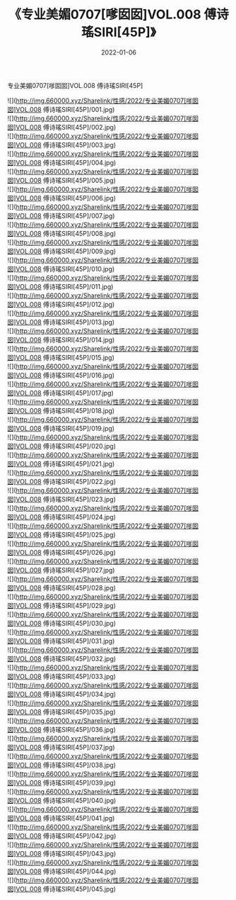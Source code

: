 ﻿---
layout: post
title:  《专业美媚0707[嗲囡囡]VOL.008 傅诗瑤SIRI[45P]》
date:   2022-01-06
img: http://img.660000.xyz/Sharelink/性感/2022/专业美媚0707[嗲囡囡]VOL.008 傅诗瑤SIRI[45P]/000.jpg
categories: [美女, 清纯, 唯美]
---

专业美媚0707[嗲囡囡]VOL.008 傅诗瑤SIRI[45P]

  ![](http://img.660000.xyz/Sharelink/性感/2022/专业美媚0707[嗲囡囡]VOL.008 傅诗瑤SIRI[45P]/001.jpg) <br> ![](http://img.660000.xyz/Sharelink/性感/2022/专业美媚0707[嗲囡囡]VOL.008 傅诗瑤SIRI[45P]/002.jpg) <br> ![](http://img.660000.xyz/Sharelink/性感/2022/专业美媚0707[嗲囡囡]VOL.008 傅诗瑤SIRI[45P]/003.jpg) <br> ![](http://img.660000.xyz/Sharelink/性感/2022/专业美媚0707[嗲囡囡]VOL.008 傅诗瑤SIRI[45P]/004.jpg) <br> ![](http://img.660000.xyz/Sharelink/性感/2022/专业美媚0707[嗲囡囡]VOL.008 傅诗瑤SIRI[45P]/005.jpg) <br> ![](http://img.660000.xyz/Sharelink/性感/2022/专业美媚0707[嗲囡囡]VOL.008 傅诗瑤SIRI[45P]/006.jpg) <br> ![](http://img.660000.xyz/Sharelink/性感/2022/专业美媚0707[嗲囡囡]VOL.008 傅诗瑤SIRI[45P]/007.jpg) <br> ![](http://img.660000.xyz/Sharelink/性感/2022/专业美媚0707[嗲囡囡]VOL.008 傅诗瑤SIRI[45P]/008.jpg) <br> ![](http://img.660000.xyz/Sharelink/性感/2022/专业美媚0707[嗲囡囡]VOL.008 傅诗瑤SIRI[45P]/009.jpg) <br> ![](http://img.660000.xyz/Sharelink/性感/2022/专业美媚0707[嗲囡囡]VOL.008 傅诗瑤SIRI[45P]/010.jpg) <br> ![](http://img.660000.xyz/Sharelink/性感/2022/专业美媚0707[嗲囡囡]VOL.008 傅诗瑤SIRI[45P]/011.jpg) <br> ![](http://img.660000.xyz/Sharelink/性感/2022/专业美媚0707[嗲囡囡]VOL.008 傅诗瑤SIRI[45P]/012.jpg) <br> ![](http://img.660000.xyz/Sharelink/性感/2022/专业美媚0707[嗲囡囡]VOL.008 傅诗瑤SIRI[45P]/013.jpg) <br> ![](http://img.660000.xyz/Sharelink/性感/2022/专业美媚0707[嗲囡囡]VOL.008 傅诗瑤SIRI[45P]/014.jpg) <br> ![](http://img.660000.xyz/Sharelink/性感/2022/专业美媚0707[嗲囡囡]VOL.008 傅诗瑤SIRI[45P]/015.jpg) <br> ![](http://img.660000.xyz/Sharelink/性感/2022/专业美媚0707[嗲囡囡]VOL.008 傅诗瑤SIRI[45P]/016.jpg) <br> ![](http://img.660000.xyz/Sharelink/性感/2022/专业美媚0707[嗲囡囡]VOL.008 傅诗瑤SIRI[45P]/017.jpg) <br> ![](http://img.660000.xyz/Sharelink/性感/2022/专业美媚0707[嗲囡囡]VOL.008 傅诗瑤SIRI[45P]/018.jpg) <br> ![](http://img.660000.xyz/Sharelink/性感/2022/专业美媚0707[嗲囡囡]VOL.008 傅诗瑤SIRI[45P]/019.jpg) <br> ![](http://img.660000.xyz/Sharelink/性感/2022/专业美媚0707[嗲囡囡]VOL.008 傅诗瑤SIRI[45P]/020.jpg) <br> ![](http://img.660000.xyz/Sharelink/性感/2022/专业美媚0707[嗲囡囡]VOL.008 傅诗瑤SIRI[45P]/021.jpg) <br> ![](http://img.660000.xyz/Sharelink/性感/2022/专业美媚0707[嗲囡囡]VOL.008 傅诗瑤SIRI[45P]/022.jpg) <br> ![](http://img.660000.xyz/Sharelink/性感/2022/专业美媚0707[嗲囡囡]VOL.008 傅诗瑤SIRI[45P]/023.jpg) <br> ![](http://img.660000.xyz/Sharelink/性感/2022/专业美媚0707[嗲囡囡]VOL.008 傅诗瑤SIRI[45P]/024.jpg) <br> ![](http://img.660000.xyz/Sharelink/性感/2022/专业美媚0707[嗲囡囡]VOL.008 傅诗瑤SIRI[45P]/025.jpg) <br> ![](http://img.660000.xyz/Sharelink/性感/2022/专业美媚0707[嗲囡囡]VOL.008 傅诗瑤SIRI[45P]/026.jpg) <br> ![](http://img.660000.xyz/Sharelink/性感/2022/专业美媚0707[嗲囡囡]VOL.008 傅诗瑤SIRI[45P]/027.jpg) <br> ![](http://img.660000.xyz/Sharelink/性感/2022/专业美媚0707[嗲囡囡]VOL.008 傅诗瑤SIRI[45P]/028.jpg) <br> ![](http://img.660000.xyz/Sharelink/性感/2022/专业美媚0707[嗲囡囡]VOL.008 傅诗瑤SIRI[45P]/029.jpg) <br> ![](http://img.660000.xyz/Sharelink/性感/2022/专业美媚0707[嗲囡囡]VOL.008 傅诗瑤SIRI[45P]/030.jpg) <br> ![](http://img.660000.xyz/Sharelink/性感/2022/专业美媚0707[嗲囡囡]VOL.008 傅诗瑤SIRI[45P]/031.jpg) <br> ![](http://img.660000.xyz/Sharelink/性感/2022/专业美媚0707[嗲囡囡]VOL.008 傅诗瑤SIRI[45P]/032.jpg) <br> ![](http://img.660000.xyz/Sharelink/性感/2022/专业美媚0707[嗲囡囡]VOL.008 傅诗瑤SIRI[45P]/033.jpg) <br> ![](http://img.660000.xyz/Sharelink/性感/2022/专业美媚0707[嗲囡囡]VOL.008 傅诗瑤SIRI[45P]/034.jpg) <br> ![](http://img.660000.xyz/Sharelink/性感/2022/专业美媚0707[嗲囡囡]VOL.008 傅诗瑤SIRI[45P]/035.jpg) <br> ![](http://img.660000.xyz/Sharelink/性感/2022/专业美媚0707[嗲囡囡]VOL.008 傅诗瑤SIRI[45P]/036.jpg) <br> ![](http://img.660000.xyz/Sharelink/性感/2022/专业美媚0707[嗲囡囡]VOL.008 傅诗瑤SIRI[45P]/037.jpg) <br> ![](http://img.660000.xyz/Sharelink/性感/2022/专业美媚0707[嗲囡囡]VOL.008 傅诗瑤SIRI[45P]/038.jpg) <br> ![](http://img.660000.xyz/Sharelink/性感/2022/专业美媚0707[嗲囡囡]VOL.008 傅诗瑤SIRI[45P]/039.jpg) <br> ![](http://img.660000.xyz/Sharelink/性感/2022/专业美媚0707[嗲囡囡]VOL.008 傅诗瑤SIRI[45P]/040.jpg) <br> ![](http://img.660000.xyz/Sharelink/性感/2022/专业美媚0707[嗲囡囡]VOL.008 傅诗瑤SIRI[45P]/041.jpg) <br> ![](http://img.660000.xyz/Sharelink/性感/2022/专业美媚0707[嗲囡囡]VOL.008 傅诗瑤SIRI[45P]/042.jpg) <br> ![](http://img.660000.xyz/Sharelink/性感/2022/专业美媚0707[嗲囡囡]VOL.008 傅诗瑤SIRI[45P]/043.jpg) <br> ![](http://img.660000.xyz/Sharelink/性感/2022/专业美媚0707[嗲囡囡]VOL.008 傅诗瑤SIRI[45P]/044.jpg) <br> ![](http://img.660000.xyz/Sharelink/性感/2022/专业美媚0707[嗲囡囡]VOL.008 傅诗瑤SIRI[45P]/045.jpg) <br>